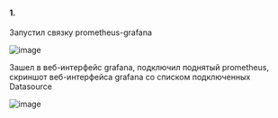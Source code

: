 #### 1.

Запустил связку prometheus-grafana

![image](https://github.com/inyushov/devops-netology/assets/127683348/cf258f95-eb31-4f46-9887-c050ffd4dbe8)

Зашел в веб-интерфейс grafana, подключил поднятый prometheus, скриншот веб-интерфейса grafana со списком подключенных Datasource

![image](https://github.com/inyushov/devops-netology/assets/127683348/38a04a84-8aeb-4b1b-a2dd-3cb3d185d949)


